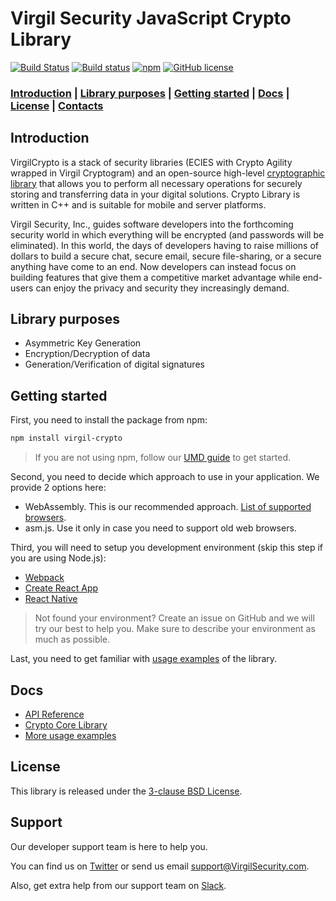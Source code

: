 # Virgil Security JavaScript Crypto Library
[![Build Status](https://travis-ci.org/VirgilSecurity/virgil-crypto-javascript.svg)](https://travis-ci.org/VirgilSecurity/virgil-crypto-javascript)
[![Build status](https://ci.appveyor.com/api/projects/status/7f65gm604d8sf6sm/branch/master?svg=true)](https://ci.appveyor.com/project/vadimavdeev/virgil-crypto-javascript/branch/master)
[![npm](https://img.shields.io/npm/v/virgil-crypto.svg)](https://www.npmjs.com/package/virgil-crypto)
[![GitHub license](https://img.shields.io/badge/license-BSD%203--Clause-blue.svg)](https://github.com/VirgilSecurity/virgil/blob/master/LICENSE)

### [Introduction](#introduction) | [Library purposes](#library-purposes) | [Getting started](#getting-started) | [Docs](#docs) | [License](#license) | [Contacts](#support)

## Introduction
VirgilCrypto is a stack of security libraries (ECIES with Crypto Agility wrapped in Virgil Cryptogram) and an
open-source high-level [cryptographic library](https://github.com/VirgilSecurity/virgil-crypto-c) that allows you to
perform all necessary operations for securely storing and transferring data in your digital solutions. Crypto Library
is written in C++ and is suitable for mobile and server platforms.

Virgil Security, Inc., guides software developers into the forthcoming security world in which everything will be
encrypted (and passwords will be eliminated). In this world, the days of developers having to raise millions of
dollars to build a secure chat, secure email, secure file-sharing, or a secure anything have come to an end. Now
developers can instead focus on building features that give them a competitive market advantage while end-users can
enjoy the privacy and security they increasingly demand.

## Library purposes
- Asymmetric Key Generation
- Encryption/Decryption of data
- Generation/Verification of digital signatures

## Getting started
First, you need to install the package from npm:
```sh
npm install virgil-crypto
```
> If you are not using npm, follow our [UMD guide](guides/umd.md) to get started.

Second, you need to decide which approach to use in your application. We provide 2 options here:
- WebAssembly. This is our recommended approach. [List of supported browsers](https://caniuse.com/#feat=wasm).
- asm.js. Use it only in case you need to support old web browsers.

Third, you will need to setup you development environment (skip this step if you are using Node.js):
- [Webpack](guides/webpack.md)
- [Create React App](guides/create-react-app.md)
- [React Native](guides/react-native.md)
> Not found your environment? Create an issue on GitHub and we will try our best to help you. Make sure to describe your environment as much as possible.

Last, you need to get familiar with [usage examples](guides/usage-examples.md) of the library.

## Docs
- [API Reference](http://virgilsecurity.github.io/virgil-crypto-javascript/)
- [Crypto Core Library](https://github.com/VirgilSecurity/virgil-crypto)
- [More usage examples](https://developer.virgilsecurity.com/docs/how-to#cryptography)

## License
This library is released under the [3-clause BSD License](LICENSE).

## Support
Our developer support team is here to help you.

You can find us on [Twitter](https://twitter.com/VirgilSecurity) or send us email support@VirgilSecurity.com.

Also, get extra help from our support team on [Slack](https://virgilsecurity.com/join-community).
